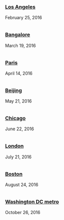   <div class="row">
    <div class="live-event column">
      <h3><a href="events/los-angeles.html">Los Angeles</a></h3>
      <p>February 25, 2016</p>
    </div>
    <div class="live-event column">
      <h3><a href="events/bangalore.html">Bangalore</a></h3>
      <p>March 19, 2016</p>
    </div>
    <div class="live-event column">
      <h3><a href="events/paris.html">Paris</a></h3>
      <p>April 14, 2016</p>
    </div>
  </div>

  <div class="row">
    <div class="live-event column">
      <h3><a href="events/beijing.html">Beijing</a></h3>
      <p>May 21, 2016</p>
    </div>
    <div class="live-event column">
      <h3><a href="events/chicago.html">Chicago</a></h3>
      <p>June 22, 2016</p>
    </div>
    <div class="live-event column">
      <h3><a href="events/london.html">London</a></h3>
      <p>July 21, 2016</p>
    </div>
  </div>

  <div class="row">
    <div class="live-event column">
      <h3><a href="events/boston.html">Boston</a></h3>
      <p>August 24, 2016</p>
    </div>
    <div class="live-event column">
      <h3><a href="events/washington.html">Washington DC metro</a></h3>
      <p>October 26, 2016</p>
    </div>
  </div>
